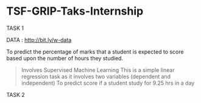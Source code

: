 # TSF-GRIP-Taks-Internship

TASK 1

 DATA : http://bit.ly/w-data

To  predict the percentage of marks that a student is expected to score based upon the number of hours they studied.
> Involves Supervised Machine Learning 
> This is a simple linear regression task as it involves two variables (dependent and independent)
> To predict score if a student study for 9.25 hrs in a day


TASK 2
